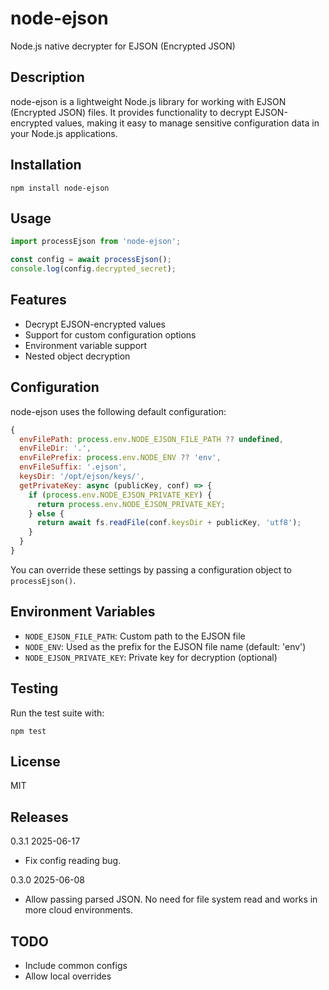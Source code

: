 # node-ejson

Node.js native decrypter for EJSON (Encrypted JSON)

## Description

node-ejson is a lightweight Node.js library for working with EJSON (Encrypted JSON) files. It provides functionality to decrypt EJSON-encrypted values, making it easy to manage sensitive configuration data in your Node.js applications.

## Installation

```
npm install node-ejson
```

## Usage

```javascript
import processEjson from 'node-ejson';

const config = await processEjson();
console.log(config.decrypted_secret);
```

## Features

- Decrypt EJSON-encrypted values
- Support for custom configuration options
- Environment variable support
- Nested object decryption

## Configuration

node-ejson uses the following default configuration:

```javascript
{
  envFilePath: process.env.NODE_EJSON_FILE_PATH ?? undefined,
  envFileDir: '.',
  envFilePrefix: process.env.NODE_ENV ?? 'env',
  envFileSuffix: '.ejson',
  keysDir: '/opt/ejson/keys/',
  getPrivateKey: async (publicKey, conf) => {
    if (process.env.NODE_EJSON_PRIVATE_KEY) {
      return process.env.NODE_EJSON_PRIVATE_KEY;
    } else {
      return await fs.readFile(conf.keysDir + publicKey, 'utf8');
    }
  }
}
```

You can override these settings by passing a configuration object to `processEjson()`.

## Environment Variables

- `NODE_EJSON_FILE_PATH`: Custom path to the EJSON file
- `NODE_ENV`: Used as the prefix for the EJSON file name (default: 'env')
- `NODE_EJSON_PRIVATE_KEY`: Private key for decryption (optional)

## Testing

Run the test suite with:

```
npm test
```

## License

MIT

## Releases

0.3.1 2025-06-17
- Fix config reading bug.

0.3.0 2025-06-08
- Allow passing parsed JSON. No need for file system read and works in more cloud environments.

## TODO

- Include common configs
- Allow local overrides
